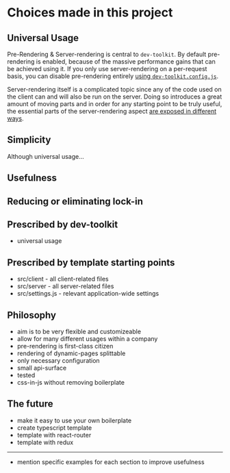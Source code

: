 # Choices made in this project

## Universal Usage
Pre-Rendering & Server-rendering is central to `dev-toolkit`. By default pre-rendering is enabled, because of the massive performance gains that can be achieved using it. If you only use server-rendering on a per-request basis, you can disable pre-rendering entirely [using `dev-toolkit.config.js`](#link-extending).

Server-rendering itself is a complicated topic since any of the code used on the client can and will also be run on the server. Doing so introduces a great amount of moving parts and in order for any starting point to be truly useful, the essential parts of the server-rendering aspect [are exposed in different ways](#link-how-it-works).

## Simplicity
Although universal usage...

## Usefulness

## Reducing or eliminating lock-in

## Prescribed by dev-toolkit
- universal usage

## Prescribed by template starting points
- src/client - all client-related files
- src/server - all server-related files
- src/settings.js - relevant application-wide settings

## Philosophy
- aim is to be very flexible and customizeable
- allow for many different usages within a company
- pre-rendering is first-class citizen
- rendering of dynamic-pages splittable
- only necessary configuration
- small api-surface
- tested
- css-in-js without removing boilerplate

## The future
- make it easy to use your own boilerplate
- create typescript template
- template with react-router
- template with redux

---

- mention specific examples for each section to improve usefulness
